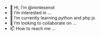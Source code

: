 - 👋 Hi, I’m @mintesenot
- 👀 I’m interested in ...
- 🌱 I’m currently learning python and php js
- 💞️ I’m looking to collaborate on ...
- 📫 How to reach me ...

<!---
mintesenot/mintesenot is a ✨ special ✨ repository because its `README.md` (this file) appears on your GitHub profile.
You can click the Preview link to take a look at your changes.
--->
